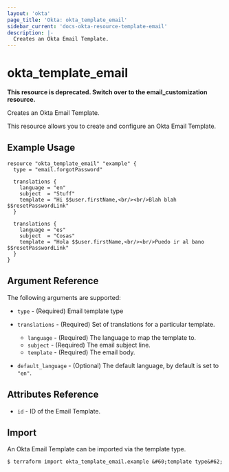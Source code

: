 ```yaml
---
layout: 'okta'
page_title: 'Okta: okta_template_email'
sidebar_current: 'docs-okta-resource-template-email'
description: |-
  Creates an Okta Email Template.
---
```


# okta_template_email

**This resource is deprecated. Switch over to the email_customization resource.**

Creates an Okta Email Template.

This resource allows you to create and configure an Okta Email Template.

## Example Usage

```hcl
resource "okta_template_email" "example" {
  type = "email.forgotPassword"

  translations {
    language = "en"
    subject  = "Stuff"
    template = "Hi $$user.firstName,<br/><br/>Blah blah $$resetPasswordLink"
  }

  translations {
    language = "es"
    subject  = "Cosas"
    template = "Hola $$user.firstName,<br/><br/>Puedo ir al bano $$resetPasswordLink"
  }
}
```

## Argument Reference

The following arguments are supported:

- `type` - (Required) Email template type

- `translations` - (Required) Set of translations for a particular template.

  - `language` - (Required) The language to map the template to.
  - `subject` - (Required) The email subject line.
  - `template` - (Required) The email body.

- `default_language` - (Optional) The default language, by default is set to `"en"`.

## Attributes Reference

- `id` - ID of the Email Template.

## Import

An Okta Email Template can be imported via the template type.

```
$ terraform import okta_template_email.example &#60;template type&#62;
```
